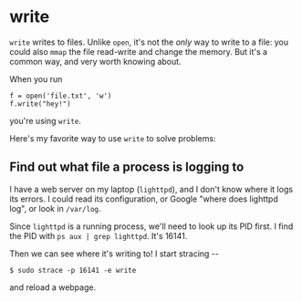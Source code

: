 # write

`write` writes to files. Unlike `open`, it's not the *only* way to
write to a file: you could also `mmap` the file read-write and change
the memory. But it's a common way, and very worth knowing about.

When you run


```
f = open('file.txt', 'w')
f.write("hey!")
```

you're using `write`.

Here's my favorite way to use `write` to solve problems:

## Find out what file a process is logging to

I have a web server on my laptop (`lighttpd`), and I don't know where
it logs its errors. I could read its configuration, or Google "where
does lighttpd log", or look in `/var/log`.

Since `lighttpd` is a running process, we'll need to look up its PID
first. I find the PID with `ps aux | grep lighttpd`. It's 16141.

Then we can see where it's writing to! I start stracing --

```
$ sudo strace -p 16141 -e write
```

and reload a webpage.


